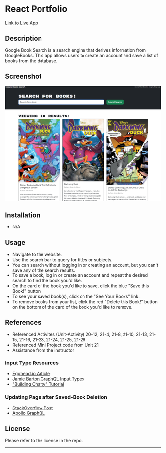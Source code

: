 # React Portfolio

[Link to Live App](https://ds055.github.io/react-portfolio/)

## Description
Google Book Search is a search engine that derives information from GoogleBooks. This app allows users to create an account and save a list of books from the database.  

## Screenshot
![App Screenshot](./images/screenshot.png)

## Installation
* N/A

## Usage
* Navigate to the website. 
* Use the search bar to query for titles or subjects. 
* You can search without logging in or creating an account, but you can't save any of the search results.
* To save a book, log in or create an account and repeat the desired search to find the book you'd like.
* On the card of the book you'd like to save, click the blue "Save this Book!" button. 
* To see your saved book(s), click on the "See Your Books" link.
* To remove books from your list, click the red "Delete this Book!" button on the bottom of the card of the book you'd like to remove. 

## References
* Referenced Activites (Unit-Activity) 20-12, 21-4, 21-8, 21-10, 21-13, 21-15, 21-16, 21-23, 21-24, 21-25, 21-26
* Referenced Mini Project code from Unit 21
* Assistance from the instructor

### Input Type Resources
* [Egghead.io Article](https://egghead.io/lessons/apollo-wrap-graphql-mutation-arguments-with-a-graphql-input-type)
* [Jamie Barton GraphQL Input Types](https://www.youtube.com/watch?v=YB0q1WshdLw)
* ["Building Chatty" Tutorial](https://medium.com/react-native-training/building-chatty-part-8-graphql-input-types-784af811dc31)

### Updating Page after Saved-Book Deletion
* [StackOverflow Post](https://stackoverflow.com/questions/69825205/manually-refresh-react-query-onclick-with-react)
* [Apollo GraphQL ](https://www.apollographql.com/docs/react/data/queries/)

## License
Please refer to the license in the repo.
- - -